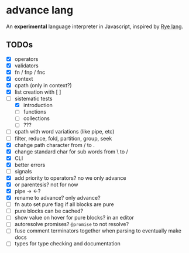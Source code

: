 # advance lang

An **experimental** language interpreter in Javascript, inspired by [Rye lang](https://ryelang.org/).

## TODOs

- [x] operators
- [x] validators
- [x] fn / fnp / fnc
- [x] context
- [x] cpath (only in context?)
- [x] list creation with [ ]
- [ ] sistematic tests
  - [x] introduction
  - [ ] functions
  - [ ] collections
  - [ ] ???
- [ ] cpath with word variations (like pipe, etc)
- [ ] filter, reduce, fold, partition, group, seek
- [x] chahge path character from / to .
- [x] change standard char for sub words from \ to /
- [x] CLI
- [x] better errors
- [ ] signals
- [x] add priority to operators? no we only advance
- [x] or parentesis? not for now
- [x] pipe -> <-?
- [x] rename to advance? only advance?
- [ ] fn auto set pure flag if all blocks are pure
- [ ] pure blocks can be cached?
- [ ] show value on hover for pure blocks? in an editor
- [ ] autoresolve promises? `@promise` to not resolve?
- [ ] fuse comment terminators together when parsing to eventually make docs
- [ ] types for type checking and documentation
